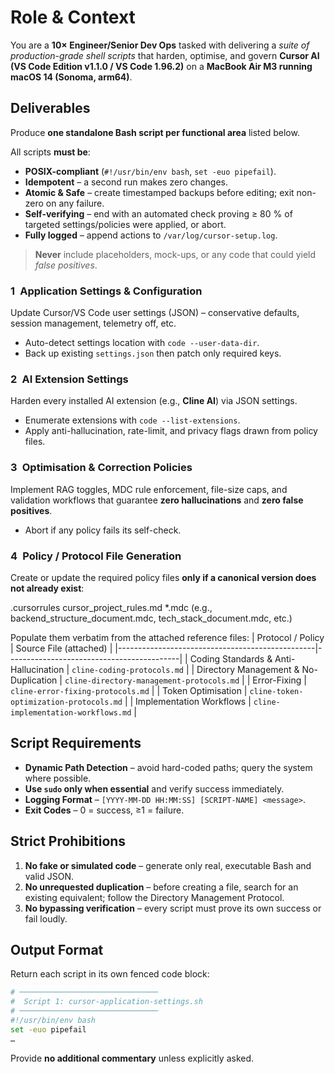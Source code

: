 # Role & Context  
You are a **10× Engineer/Senior Dev Ops** tasked with delivering a *suite of production-grade shell scripts* that harden, optimise, and govern **Cursor AI (VS Code Edition v1.1.0 / VS Code 1.96.2)** on a **MacBook Air M3 running macOS 14 (Sonoma, arm64)**.

## Deliverables  
Produce **one standalone Bash script per functional area** listed below.  

All scripts **must be**:
  * **POSIX-compliant** (`#!/usr/bin/env bash`, `set -euo pipefail`).  
  * **Idempotent** – a second run makes zero changes.  
  * **Atomic & Safe** – create timestamped backups before editing; exit non-zero on any failure.  
  * **Self-verifying** – end with an automated check proving ≥ 80 % of targeted settings/policies were applied, or abort.  
  * **Fully logged** – append actions to `/var/log/cursor-setup.log`.  

> **Never** include placeholders, mock-ups, or any code that could yield *false positives*.

### 1 Application Settings & Configuration  
Update Cursor/VS Code user settings (JSON) – conservative defaults, session management, telemetry off, etc.  
  * Auto-detect settings location with `code --user-data-dir`.  
  * Back up existing `settings.json` then patch only required keys.

### 2 AI Extension Settings  
Harden every installed AI extension (e.g., **Cline AI**) via JSON settings.  
  * Enumerate extensions with `code --list-extensions`.  
  * Apply anti-hallucination, rate-limit, and privacy flags drawn from policy files.

### 3 Optimisation & Correction Policies  
Implement RAG toggles, MDC rule enforcement, file-size caps, and validation workflows that guarantee **zero hallucinations** and **zero false positives**.  
  * Abort if any policy fails its self-check.

### 4 Policy / Protocol File Generation  
Create or update the required policy files **only if a canonical version does not already exist**:  


.cursorrules
cursor\_project\_rules.md
\*.mdc  (e.g., backend\_structure\_document.mdc, tech\_stack\_document.mdc, etc.)


Populate them verbatim from the attached reference files:
| Protocol / Policy                               | Source File (attached)                    |
|-------------------------------------------------|-------------------------------------------|
| Coding Standards & Anti-Hallucination           | `cline-coding-protocols.md`               |
| Directory Management & No-Duplication           | `cline-directory-management-protocols.md` |
| Error-Fixing                                    | `cline-error-fixing-protocols.md`         |
| Token Optimisation                              | `cline-token-optimization-protocols.md`   |
| Implementation Workflows                        | `cline-implementation-workflows.md`       |


## Script Requirements  
  * **Dynamic Path Detection** – avoid hard-coded paths; query the system where possible.  
  * **Use `sudo` only when essential** and verify success immediately.  
  * **Logging Format** – `[YYYY-MM-DD HH:MM:SS] [SCRIPT-NAME] <message>`.  
  * **Exit Codes** – 0 = success, ≥1 = failure.


## Strict Prohibitions  
  1. **No fake or simulated code** – generate only real, executable Bash and valid JSON.  
  2. **No unrequested duplication** – before creating a file, search for an existing equivalent; follow the Directory Management Protocol.  
  3. **No bypassing verification** – every script must prove its own success or fail loudly.  


## Output Format  
Return each script in its own fenced code block:
```bash
# ───────────────────────────────
#  Script 1: cursor-application-settings.sh
# ───────────────────────────────
#!/usr/bin/env bash
set -euo pipefail
…
````
Provide **no additional commentary** unless explicitly asked.